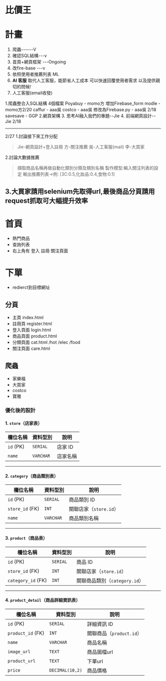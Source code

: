 # 比價王

# 計畫
1. 爬蟲------V
2. 確認SQL結構---v
3. 首頁+網頁框架 ---Ongoing
4. 改fire-base ---v
5. 依照使用者推薦列表 ML
6. **AI 客服** 取代人工客服，能節省人工成本 可以快速回覆使用者需求 以及提供親切的問候!  
7.  人工客服(email收發)

1.爬蟲整合入SQL結構 4個檔案
Poyabuy - momo方
增加Firebase_form modle - momo方2/20
caffur - aaa吳 
costco - aaa吳 
修改為Firebase.py - aaa吳 2/18
savesave - GGP
2.網頁架構
3. 思考AI融入我們的專題--Jie
4. 前端網頁設計--Jie 2/18

---
2/27
1.討論接下來工作分配
> Jie-網頁設計+登入註冊
> 方-關注推薦
> 吳-人工客服(mail)
> 李-大買家

2.討論大數據推薦
> 擷取商品名稱再做自動化類別分類及類別名稱
> 製作模型:輸入關注列表的設定 輸出推薦列表->例: [3C:0.5,化妝品:0.4,食物:0.1]

3.大買家請用selenium先取得url,最後商品分頁請用request抓取可大幅提升效率
---
# 首頁
* 熱門商品
* 查詢列表
* 右上角有 登入 註冊 關注頁面

# 下單
* redierct到目標網址

## 分頁
* 主頁 index.html
* 註冊頁 register.html
* 登入頁面 login.html
* 商品頁面 product.html
* 分類頁面 cat.html /hot /elec /food
* 關注頁面 care.html

## 爬蟲
* 家樂福
* 大買家
* costco
* 寶雅

### **優化後的設計**
#### **1. `store`（店家表）**
| 欄位名稱 | 資料型別  | 說明 |
|---------|--------|----|
| `id` (PK) | `SERIAL` | 店家 ID |
| `name` | `VARCHAR` | 店家名稱 |


---

#### **2. `category`（商品類別表）**
| 欄位名稱 | 資料型別 | 說明 |
|---------|------|----|
| `id` (PK) | `SERIAL` | 商品類別 ID |
| `store_id` (FK) | `INT` | 關聯店家（`store.id`） |
| `name` | `VARCHAR` | 商品類別名稱 |

---

#### **3. `product`（商品表）**
| 欄位名稱 | 資料型別 | 說明 |
|---------|------|----|
| `id` (PK) | `SERIAL` | 商品 ID |
| `store_id` (FK) | `INT` | 關聯店家（`store.id`） |
| `category_id` (FK) | `INT` | 關聯商品類別（`category.id`） |


---

#### **4. `product_detail`（商品詳細資訊表）**
| 欄位名稱 | 資料型別 | 說明 |
|---------|------|----|
| `id` (PK) | `SERIAL` | 詳細資訊 ID |
| `product_id` (FK) | `INT` | 關聯商品（`product.id`） |
| `name` | `VARCHAR` | 商品名稱 |
| `image_url` | `TEXT` | 商品圖檔url |
| `product_url` | `TEXT` | 下單url |
| `price` | `DECIMAL(10,2)` | 商品價格 |



